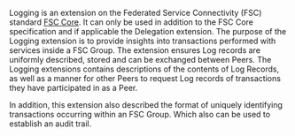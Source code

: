 Logging is an extension on the Federated Service Connectivity (FSC) standard [FSC Core](https://gitdocumentatie.logius.nl/publicatie/fsc/core/). It can only be used in addition to the FSC Core specification and if applicable the Delegation extension. 
The purpose of the Logging extension is to provide insights into transactions performed with services inside a FSC Group. The extension ensures Log records are uniformly described, stored and can be exchanged between Peers. 
The Logging extensions contains descriptions of the contents of Log Records, as well as a manner for other Peers to request Log records of transactions they have participated in as a Peer. 

In addition, this extension also described the format of uniquely identifying transactions occurring within an FSC Group. Which also can be used to establish an audit trail.
